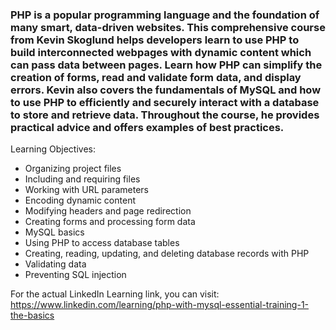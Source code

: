 ### PHP is a popular programming language and the foundation of many smart, data-driven websites. This comprehensive course from Kevin Skoglund helps developers learn to use PHP to build interconnected webpages with dynamic content which can pass data between pages. Learn how PHP can simplify the creation of forms, read and validate form data, and display errors. Kevin also covers the fundamentals of MySQL and how to use PHP to efficiently and securely interact with a database to store and retrieve data. Throughout the course, he provides practical advice and offers examples of best practices.

Learning Objectives:
- Organizing project files
- Including and requiring files
- Working with URL parameters
- Encoding dynamic content
- Modifying headers and page redirection
- Creating forms and processing form data
- MySQL basics
- Using PHP to access database tables
- Creating, reading, updating, and deleting database records with PHP
- Validating data
- Preventing SQL injection

For the actual LinkedIn Learning link, you can visit: https://www.linkedin.com/learning/php-with-mysql-essential-training-1-the-basics
